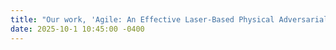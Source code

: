 ```yaml
---
title: "Our work, 'Agile: An Effective Laser-Based Physical Adversarial Attack against Face Recognition' has been demonstrated in the AI summit 'Falling into AI' with Google!"
date: 2025-10-1 10:45:00 -0400
---
```


